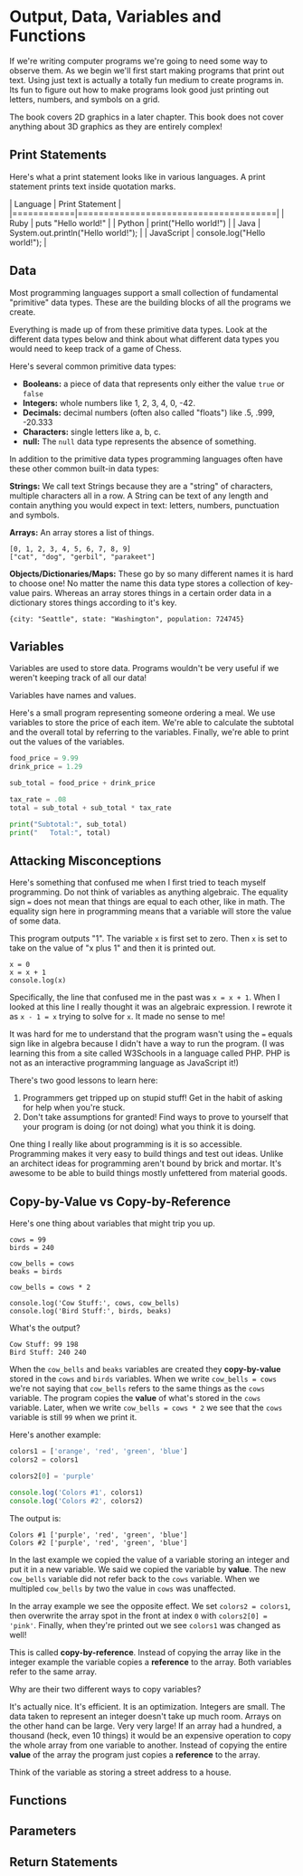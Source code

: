 # Output, Data, Variables and Functions
If we're writing computer programs we're going to need some way to observe
them. As we begin we'll first start making programs that print out text. Using
just text is actually a totally fun medium to create programs in. Its fun to
figure out how to make programs look good just printing out letters, numbers,
and symbols on a grid.

The book covers 2D graphics in a later chapter. This book does not cover
anything about 3D graphics as they are entirely complex!

## Print Statements
Here's what a print statement looks like in various languages. A print
statement prints text inside quotation marks.

| Language   | Print Statement                      |
|============|======================================|
| Ruby       | puts "Hello world!"                  |
| Python     | print("Hello world!")                |
| Java       | System.out.println("Hello world!");  |
| JavaScript | console.log("Hello world!");         |

## Data
Most programming languages support a small collection of fundamental
"primitive" data types. These are the building blocks of all the programs we
create.

Everything is made up of from these primitive data types. Look at the different
data types below and think about what different data types you would need to
keep track of a game of Chess.

Here's several common primitive data types:

* **Booleans:** a piece of data that represents only either the value `true` or
  `false`
* **Integers:** whole numbers like 1, 2, 3, 4, 0, -42.
* **Decimals:** decimal numbers (often also called "floats") like .5, .999,
  -20.333
* **Characters:** single letters like a, b, c.
* **null:** The `null` data type represents the absence of something.

In addition to the primitive data types programming languages often have these
other common built-in data types:

**Strings:** We call text Strings because they are a "string" of characters,
multiple characters all in a row. A String can be text of any length and
contain anything you would expect in text: letters, numbers, punctuation and
symbols.

**Arrays:** An array stores a list of things.

```
[0, 1, 2, 3, 4, 5, 6, 7, 8, 9]
["cat", "dog", "gerbil", "parakeet"]
```

**Objects/Dictionaries/Maps:** These go by so many different names it is hard
to choose one! No matter the name this data type stores a collection of
key-value pairs. Whereas an array stores things in a certain order data in
a dictionary stores things according to it's key.

```
{city: "Seattle", state: "Washington", population: 724745}
```

## Variables
Variables are used to store data. Programs wouldn't be very useful if we
weren't keeping track of all our data!

Variables have names and values. 

Here's a small program representing someone ordering a meal. We use variables
to store the price of each item. We're able to calculate the subtotal and the
overall total by referring to the variables. Finally, we're able to print out
the values of the variables.

```python
food_price = 9.99
drink_price = 1.29

sub_total = food_price + drink_price

tax_rate = .08
total = sub_total + sub_total * tax_rate

print("Subtotal:", sub_total)
print("   Total:", total)
```

## Attacking Misconceptions
Here's something that confused me when I first tried to teach myself
programming. Do not think of variables as anything algebraic. The equality sign
`=` does not mean that things are equal to each other, like in math. The
equality sign here in programming means that a variable will store the value of
some data.

This program outputs "1". The variable `x` is first set to zero. Then `x` is
set to take on the value of "x plus 1" and then it is printed out.

```
x = 0
x = x + 1
console.log(x)
```

Specifically, the line that confused me in the past was `x = x + 1`. When
I looked at this line I really thought it was an algebraic expression.
I rewrote it as `x - 1 = x` trying to solve for `x`. It made no sense to me!

It was hard for me to understand that the program wasn't using the `=` equals
sign like in algebra because I didn't have a way to run the program. (I was
learning this from a site called W3Schools in a language called PHP. PHP is not
as an interactive programming language as JavaScript it!)

There's two good lessons to learn here:

1. Programmers get tripped up on stupid stuff! Get in the habit of asking for
   help when you're stuck.
2. Don't take assumptions for granted! Find ways to prove to yourself that your
   program is doing (or not doing) what you think it is doing.

One thing I really like about programming is it is so accessible. Programming
makes it very easy to build things and test out ideas. Unlike an architect
ideas for programming aren't bound by brick and mortar. It's awesome to be able
to build things mostly unfettered from material goods.

## Copy-by-Value vs Copy-by-Reference
Here's one thing about variables that might trip you up.

```
cows = 99
birds = 240

cow_bells = cows
beaks = birds

cow_bells = cows * 2

console.log('Cow Stuff:', cows, cow_bells)
console.log('Bird Stuff:', birds, beaks)
```

What's the output?

```
Cow Stuff: 99 198
Bird Stuff: 240 240
```

When the `cow_bells` and `beaks` variables are created they **copy-by-value**
stored in the `cows` and `birds` variables. When we write `cow_bells = cows`
we're not saying that `cow_bells` refers to the same things as the `cows`
variable. The program copies the **value** of what's stored in the `cows`
variable. Later, when we write `cow_bells = cows * 2` we see that the `cows`
variable is still `99` when we print it.

Here's another example:

```js
colors1 = ['orange', 'red', 'green', 'blue']
colors2 = colors1

colors2[0] = 'purple'

console.log('Colors #1', colors1)
console.log('Colors #2', colors2)
```

The output is:

```
Colors #1 ['purple', 'red', 'green', 'blue']
Colors #2 ['purple', 'red', 'green', 'blue']
```

In the last example we copied the value of a variable storing an integer and
put it in a new variable. We said we copied the variable by **value**. The new
`cow_bells` variable did not refer back to the `cows` variable. When we
multipled `cow_bells` by two the value in `cows` was unaffected. 

In the array example we see the opposite effect. We set `colors2 = colors1`,
then overwrite the array spot in the front at index `0` with `colors2[0]
= 'pink'`. Finally, when they're printed out we see `colors1` was changed as
well!

This is called **copy-by-reference**. Instead of copying the array like in the
integer example the variable copies a **reference** to the array. Both
variables refer to the same array.

Why are their two different ways to copy variables?

It's actually nice. It's efficient. It is an optimization. Integers are small.
The data taken to represent an integer doesn't take up much room. Arrays on the
other hand can be large. Very very large! If an array had a hundred, a thousand
(heck, even 10 things) it would be an expensive operation to copy the whole
array from one variable to another. Instead of copying the entire **value** of
the array the program just copies a **reference** to the array.

Think of the variable as storing a street address to a house.

## Functions


## Parameters


## Return Statements
